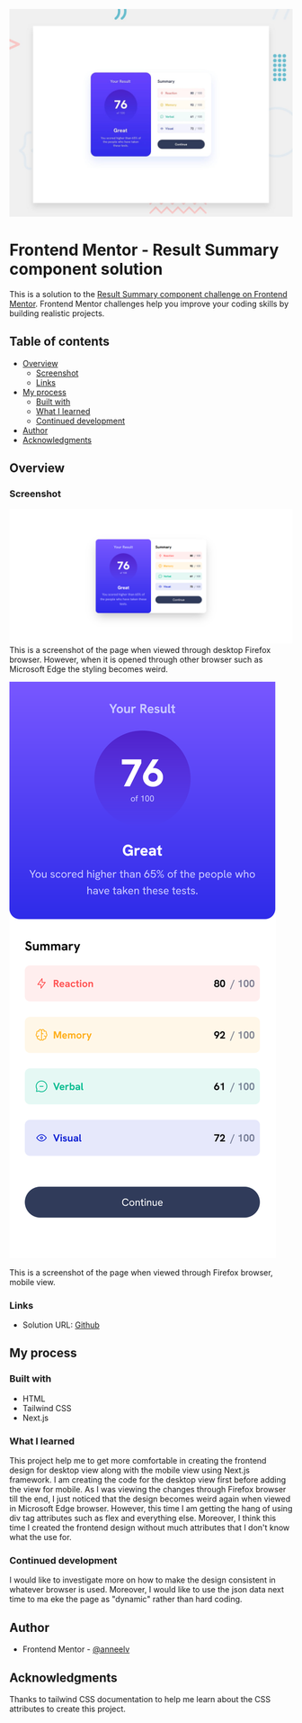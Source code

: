 ![Preview](./public/desktop-preview.jpg)

# Frontend Mentor - Result Summary component solution

This is a solution to the [Result Summary component challenge on Frontend Mentor](https://www.frontendmentor.io/challenges/results-summary-component-CE_K6s0maV). Frontend Mentor challenges help you improve your coding skills by building realistic projects. 

## Table of contents

- [Overview](#overview)
  - [Screenshot](#screenshot)
  - [Links](#links)
- [My process](#my-process)
  - [Built with](#built-with)
  - [What I learned](#what-i-learned)
  - [Continued development](#continued-development)
- [Author](#author)
- [Acknowledgments](#acknowledgments)

## Overview

### Screenshot

![Screenshot](./public/screenshot-desktop.png)
This is a screenshot of the page when viewed through desktop Firefox browser. However, when it is opened through other browser such as Microsoft Edge the styling becomes weird.

![MobileScreenshot](./public/screenshot-mobile.png)

This is a screenshot of the page when viewed through Firefox browser, mobile view.

### Links

- Solution URL: [Github](https://github.com/anneelv/fem_ressummary)

## My process

### Built with

- HTML
- Tailwind CSS
- Next.js

### What I learned

This project help me to get more comfortable in creating the frontend design for desktop view along with the mobile view using Next.js framework. I am creating the code for the desktop view first before adding the view for mobile. As I was viewing the changes through Firefox browser till the end, I just noticed that the design becomes weird again when viewed in Microsoft Edge browser.
However, this time I am getting the hang of using div tag attributes such as flex and everything else. Moreover, I think this time I created the frontend design without much attributes that I don't know what the use for.


### Continued development

I would like to investigate more on how to make the design consistent in whatever browser is used. Moreover, I  would like to use the json data next time to ma eke the page as "dynamic" rather than hard coding.

## Author

- Frontend Mentor - [@anneelv](https://www.frontendmentor.io/profile/anneelv)

## Acknowledgments

Thanks to tailwind CSS documentation to help me learn about the CSS attributes to create this project.
